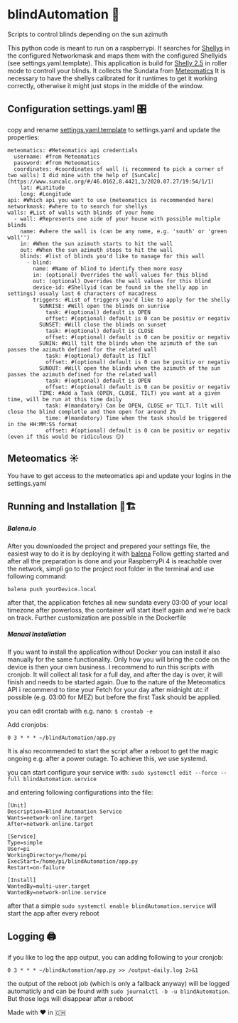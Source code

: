 # blindAutomation 🚀
Scripts to control blinds depending on the sun azimuth

This python code is meant to run on a raspberrypi. It searches for [Shellys](https://shelly.cloud) in the configured Networkmask and maps them with the configured Shellyids (see settings.yaml.template).
This application is build for [Shelly 2.5](https://shelly.cloud/products/shelly-25-smart-home-automation-relay/) in roller mode to controll your blinds. It collects the Sundata from [Meteomatics](https://www.meteomatics.com/)
It is necessary to have the shellys calibrated for it runtimes to get it working correctly, otherwise it might just stops in the middle of the window.

## Configuration settings.yaml 🎛
copy and rename [settings.yaml.template](https://github.com/RaphiOriginal/blindAutomation/blob/master/settings.yaml.template) to settings.yaml and update the properties:
```
meteomatics: #Meteomatics api credentials
  username: #from Meteomatics
  password: #from Meteomatics
  coordinates: #coordinates of wall (i recommend to pick a corner of two walls) I did mine with the help of [SunCalc](https://www.suncalc.org/#/46.0162,8.4421,3/2020.07.27/19:54/1/1)
    lat: #Latitude
    long: #Longitude
api: #Which api you want to use (meteomatics is recommended here)
networkmask: #where to to search for shellys
walls: #List of walls with blinds of your home
  - wall: #Represents one side of your house with possible multiple blinds
    name: #where the wall is (can be any name, e.g. 'south' or 'green wall'')
    in: #When the sun azimuth starts to hit the wall
    out: #When the sun azimuth stops to hit the wall
    blinds: #list of blinds you'd like to manage for this wall
      - blind:
        name: #Name of blind to identify them more easy
        in: (optional) Overrides the wall values for this blind
        out: (optional) Overrides the wall values for this blind
        device-id: #Shellyid (can be found in the shelly app in settings) usualy last 6 characters of macadress
        triggers: #List of triggers you'd like to apply for the shelly
          SUNRISE: #Will open the blinds on sunrise
            task: #(optional) default is OPEN
            offset: #(optional) default is 0 can be positiv or negativ
          SUNSET: #Will close the blinds on sunset
            task: #(optional) default is CLOSE
            offset: #(optional) default is 0 can be positiv or negativ
          SUNIN: #Will tilt the blinds when the azimuth of the sun passes the azimuth defined for the related wall
            task: #(optional) default is TILT
            offset: #(optional) default is 0 can be positiv or negativ
          SUNOUT: #Will open the blinds when the azimuth of the sun passes the azimuth defined for the related wall
            task: #(optional) default is OPEN
            offset: #(optional) default is 0 can be positiv or negativ
          TIME: #Add a Task (OPEN, CLOSE, TILT) you want at a given time, will be run at this time daily
            task: #(mandatory) Can be OPEN, CLOSE or TILT. Tilt will close the blind completle and then open for around 2%
            time: #(mandatory) Time when the task should be triggered in the HH:MM:SS format
            offset: #(optional) default is 0 can be positiv or negativ (even if this would be ridiculous 😏)
```

## Meteomatics ☀️
You have to get access to the meteomatics api and update your logins in the settings.yaml

## Running and Installation 🏃🏗
##### Balena.io
After you downloaded the project and prepared your settings file, the easiest way to do it is by deploying it with [balena](https://www.balena.io/os)
Follow getting started and after all the preparation is done and your RaspberryPi 4 is reachable over the network, simpli go to the project root folder in the terminal and use following command:
```
balena push yourDevice.local
```
after that, the application fetches all new sundata every 03:00 of your local timezone
after powerloss, the container will start itself again and we're back on track.
Further customization are possible in the Dockerfile
##### Manual Installation
If you want to install the application without Docker you can install it also manually for the same functionality. Only how you will bring the code on the device is then your own business.
I recommend to run this scripts with cronjob. It will collect all task for a full day, and after the day is over, it will finish and needs to be started again.
Due to the nature of the Meteomatics API i recommend to time your Fetch for your day after midnight utc if possible (e.g. 03:00 for MEZ) but before the first Task should be applied.

you can edit crontab with e.g. nano:
`$ crontab -e`

Add cronjobs:
```
0 3 * * * ~/blindAutomation/app.py
```

It is also recommended to start the script after a reboot to get the magic ongoing e.g. after a power outage.
To achieve this, we use systemd.

you can start configure your service with:
`sudo systemctl edit --force --full blindAutomation.service`

and entering following configurations into the file:

```
[Unit]
Description=Blind Automation Service
Wants=network-online.target
After=network-online.target

[Service]
Type=simple
User=pi
WorkingDirectory=/home/pi
ExecStart=/home/pi/blindAutomation/app.py
Restart=on-failure

[Install]
WantedBy=multi-user.target
WantedBy=network-online.service
```

after that a simple `sudo systemctl enable blindAutomation.service` will start the app after every reboot

## Logging 🖨

if you like to log the app output, you can adding following to your cronjob:

```
0 3 * * * ~/blindAutomation/app.py >> /output-daily.log 2>&1
```
the output of the reboot job (which is only a fallback anyway) will be logged automaticly and can be found with `sudo journalctl -b -u blindAutomation`.
But those logs will disappear after a reboot

Made with ❤️ in 🇨🇭
